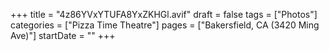 +++
title = "4z86YVxYTUFA8YxZKHGl.avif"
draft = false
tags = ["Photos"]
categories = ["Pizza Time Theatre"]
pages = ["Bakersfield, CA (3420 Ming Ave)"]
startDate = ""
+++
